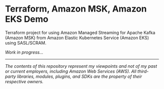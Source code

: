 # Terraform, Amazon MSK, Amazon EKS Demo

Terraform project for using Amazon Managed Streaming for Apache Kafka (Amazon MSK) from Amazon Elastic Kubernetes Service (Amazon EKS) using SASL/SCRAM.

_Work in progress..._

---

<i>The contents of this repository represent my viewpoints and not of my past or current employers, including Amazon Web Services (AWS). All third-party libraries, modules, plugins, and SDKs are the property of their respective owners.</i>
